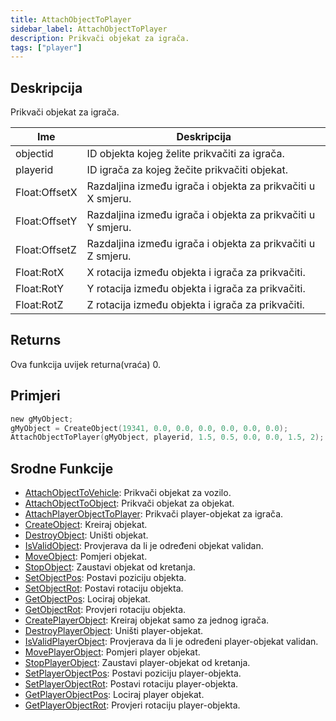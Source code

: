 ```yaml
---
title: AttachObjectToPlayer
sidebar_label: AttachObjectToPlayer
description: Prikvači objekat za igrača.
tags: ["player"]
---
```


## Deskripcija

Prikvači objekat za igrača.

| Ime           | Deskripcija                                                        |
| ------------- | ------------------------------------------------------------------ |
| objectid      | ID objekta kojeg želite prikvačiti za igrača.                      |
| playerid      | ID igrača za kojeg žečite prikvačiti objekat.                      |
| Float:OffsetX | Razdaljina između igrača i objekta za prikvačiti u X smjeru.       |
| Float:OffsetY | Razdaljina između igrača i objekta za prikvačiti u Y smjeru.       |
| Float:OffsetZ | Razdaljina između igrača i objekta za prikvačiti u Z smjeru.       |
| Float:RotX    | X rotacija između objekta i igrača za prikvačiti.                  |
| Float:RotY    | Y rotacija između objekta i igrača za prikvačiti.                  |
| Float:RotZ    | Z rotacija između objekta i igrača za prikvačiti.                  |

## Returns

Ova funkcija uvijek returna(vraća) 0.

## Primjeri

```c
new gMyObject;
gMyObject = CreateObject(19341, 0.0, 0.0, 0.0, 0.0, 0.0, 0.0);
AttachObjectToPlayer(gMyObject, playerid, 1.5, 0.5, 0.0, 0.0, 1.5, 2);
```

## Srodne Funkcije

- [AttachObjectToVehicle](AttachObjectToVehicle): Prikvači objekat za vozilo.
- [AttachObjectToObject](AttachObjectToObject): Prikvači objekat za objekat.
- [AttachPlayerObjectToPlayer](AttachPlayerObjectToPlayer): Prikvači player-objekat za igrača.
- [CreateObject](CreateObject): Kreiraj objekat.
- [DestroyObject](DestroyObject): Uništi objekat.
- [IsValidObject](IsValidObject): Provjerava da li je određeni objekat validan.
- [MoveObject](MoveObject): Pomjeri objekat.
- [StopObject](StopObject): Zaustavi objekat od kretanja.
- [SetObjectPos](SetObjectPos): Postavi poziciju objekta.
- [SetObjectRot](SetObjectRot): Postavi rotaciju objekta.
- [GetObjectPos](GetObjectPos): Lociraj objekat.
- [GetObjectRot](GetObjectRot): Provjeri rotaciju objekta.
- [CreatePlayerObject](CreatePlayerObject): Kreiraj objekat samo za jednog igrača.
- [DestroyPlayerObject](DestroyPlayerObject): Uništi player-objekat.
- [IsValidPlayerObject](IsValidPlayerObject): Provjerava da li je određeni player-objekat validan.
- [MovePlayerObject](MovePlayerObject): Pomjeri player objekat.
- [StopPlayerObject](StopPlayerObject): Zaustavi player-objekat od kretanja.
- [SetPlayerObjectPos](SetPlayerObjectPos): Postavi poziciju player-objekta.
- [SetPlayerObjectRot](SetPlayerObjectRot): Postavi rotaciju player-objekta.
- [GetPlayerObjectPos](GetPlayerObjectPos): Lociraj player objekat.
- [GetPlayerObjectRot](GetPlayerObjectRot): Provjeri rotaciju player-objekta.
